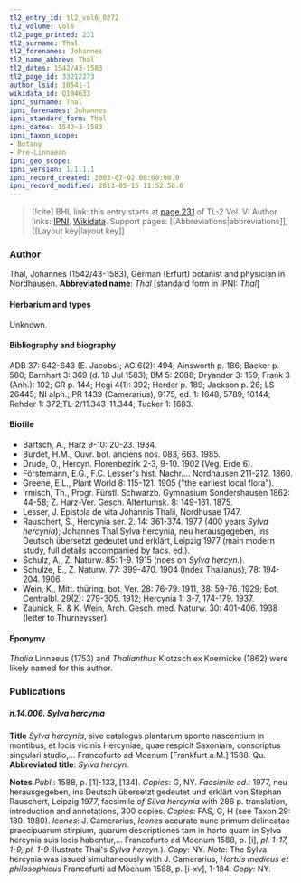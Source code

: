 ```yaml
---
tl2_entry_id: tl2_vol6_0272
tl2_volume: vol6
tl2_page_printed: 231
tl2_surname: Thal
tl2_forenames: Johannes
tl2_name_abbrev: Thal
tl2_dates: 1542/43-1583
tl2_page_id: 33212273
author_lsid: 10541-1
wikidata_id: Q104633
ipni_surname: Thal
ipni_forenames: Johannes
ipni_standard_form: Thal
ipni_dates: 1542~3-1583
ipni_taxon_scope: 
- Botany
- Pre-Linnaean
ipni_geo_scope: 
ipni_version: 1.1.1.1
ipni_record_created: 2003-07-02 00:00:00.0
ipni_record_modified: 2013-05-15 11:52:56.0
---
```


> [!cite] BHL link: this entry starts at [page 231](https://www.biodiversitylibrary.org/page/33212273) of TL-2 Vol. VI
> Author links: [IPNI](https://www.ipni.org/a/10541-1), [Wikidata](https://www.wikidata.org/wiki/Q104633). Support pages: [[Abbreviations|abbreviations]], [[Layout key|layout key]]

### Author

Thal, Johannes (1542/43-1583), German (Erfurt) botanist and physician in Nordhausen. 
**Abbreviated name**: *Thal* \[standard form in IPNI: *Thal*\]

#### Herbarium and types

Unknown.

#### Bibliography and biography

ADB 37: 642-643 (E. Jacobs); AG 6(2): 494; Ainsworth p. 186; Backer p. 580; Barnhart 3: 369 (d. 18 Jul 1583); BM 5: 2088; Dryander 3: 159; Frank 3 (Anh.): 102; GR p. 144; Hegi 4(1): 392; Herder p. 189; Jackson p. 26; LS 26445; NI alph.; PR 1439 (Camerarius), 9175, ed. 1: 1648, 5789, 10144; Rehder 1: 372;TL-2/11.343-11.344; Tucker 1: 1683.

#### Biofile

- Bartsch, A., Harz 9-10: 20-23. 1984.
- Burdet, H.M., Ouvr. bot. anciens nos. 083, 663. 1985.
- Drude, O., Hercyn. Florenbezirk 2-3, 9-10. 1902 (Veg. Erde 6).
- Förstemann, E.G., F.C. Lesser's hist. Nachr.... Nordhausen 211-212. 1860.
- Greene, E.L., Plant World 8: 115-121. 1905 ("the earliest local flora").
- Irmisch, Th., Progr. Fürstl. Schwarzb. Gymnasium Sondershausen 1862: 44-58; Z. Harz-Ver. Gesch. Altertumsk. 8: 149-161. 1875.
- Lesser, J. Epistola de vita Johannis Thalii, Nordhusae 1747.
- Rauschert, S., Hercynia ser. 2. 14: 361-374. 1977 (400 years *Sylva hercynia*); Johannes Thal Sylva hercynia, neu herausgegeben, ins Deutsch übersetzt gedeutet und erklärt, Leipzig 1977 (main modern study, full details accompanied by facs. ed.).
- Schulz, A., Z. Naturw. 85: 1-9. 1915 (noes on *Sylva hercyn.*).
- Schulze, E., Z. Naturw. 77: 399-470. 1904 (Index Thalianus), 78: 194-204. 1906.
- Wein, K., Mitt. thüring. bot. Ver. 28: 76-79. 1911, 38: 59-76. 1929; Bot. Centralbl. 29(2): 279-305. 1912; Hercynia 1: 3-7, 174-179. 1937.
- Zaunick, R. & K. Wein, Arch. Gesch. med. Naturw. 30: 401-406. 1938 (letter to Thurneysser).

#### Eponymy

*Thalia* Linnaeus (1753) and *Thalianthus* Klotzsch ex Koernicke (1862) were likely named for this author.

### Publications

##### n.14.006. Sylva hercynia

**Title**
*Sylva hercynia*, sive catalogus plantarum sponte nascentium in montibus, et locis vicinis Hercyniae, quae respicit Saxoniam, conscriptus singulari studio,... Francofurto ad Moenum \[Frankfurt a.M.\] 1588. Qu.
**Abbreviated title**: *Sylva hercyn.*

**Notes**
*Publ*.: 1588, p. \[1\]-133, \[134\]. *Copies*: G, NY.
*Facsimile ed*.: 1977, neu herausgegeben, ins Deutsch übersetzt gedeutet und erklärt von Stephan Rauschert, Leipzig 1977, facsimile *of Silva hercynia* with 286 p. translation, introduction and annotations, 300 copies. *Copies*: FAS, G, H (see Taxon 29: 180. 1980).
*Icones*: J. Camerarius, *Icones* accurate nunc primum delineatae praecipuarum stirpium, quarum descriptiones tam in horto quam in Sylva hercynia suis locis habentur,... Francofurto ad Moenum 1588, p. \[i\], *pl. 1-17, 1-9, pl. 1-9* illustrate Thai's *Sylva hercyn.*). *Copy*: NY.
*Note*: The Sylva hercynia was issued simultaneously with J. Camerarius, *Hortus medicus et philosophicus* Francofurti ad Moenum 1588, p. \[i-xv\], 1-184. *Copy*: NY.

